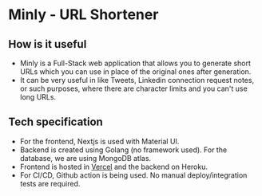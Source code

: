 # Minly - URL Shortener

## How is it useful

- Minly is a Full-Stack web application that allows you to generate short URLs which you can use in place of the original ones after generation.
- It can be very useful in like Tweets, Linkedin connection request notes, or such purposes, where there are character limits and you can't use long URLs.

## Tech specification

- For the frontend, Nextjs is used with Material UI.
- Backend is created using Golang (no framework used). For the database, we are using MongoDB atlas.
- Frontend is hosted in [Vercel](https://mly.vercel.app/) and the backend on Heroku.
- For CI/CD, Github action is being used. No manual deploy/integration tests are required.
